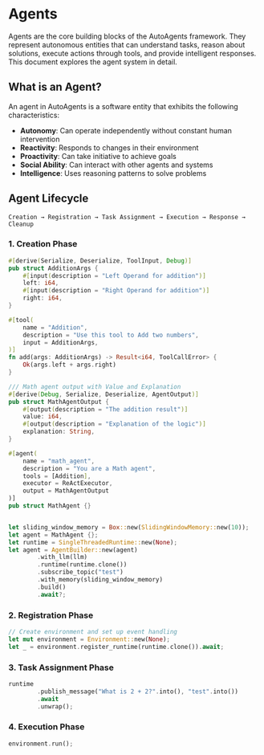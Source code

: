 # Agents

Agents are the core building blocks of the AutoAgents framework. They represent autonomous entities that can understand tasks, reason about solutions, execute actions through tools, and provide intelligent responses. This document explores the agent system in detail.

## What is an Agent?

An agent in AutoAgents is a software entity that exhibits the following characteristics:

- **Autonomy**: Can operate independently without constant human intervention
- **Reactivity**: Responds to changes in their environment
- **Proactivity**: Can take initiative to achieve goals
- **Social Ability**: Can interact with other agents and systems
- **Intelligence**: Uses reasoning patterns to solve problems

## Agent Lifecycle

```
Creation → Registration → Task Assignment → Execution → Response → Cleanup
```

### 1. Creation Phase
```rust
#[derive(Serialize, Deserialize, ToolInput, Debug)]
pub struct AdditionArgs {
    #[input(description = "Left Operand for addition")]
    left: i64,
    #[input(description = "Right Operand for addition")]
    right: i64,
}

#[tool(
    name = "Addition",
    description = "Use this tool to Add two numbers",
    input = AdditionArgs,
)]
fn add(args: AdditionArgs) -> Result<i64, ToolCallError> {
    Ok(args.left + args.right)
}

/// Math agent output with Value and Explanation
#[derive(Debug, Serialize, Deserialize, AgentOutput)]
pub struct MathAgentOutput {
    #[output(description = "The addition result")]
    value: i64,
    #[output(description = "Explanation of the logic")]
    explanation: String,
}

#[agent(
    name = "math_agent",
    description = "You are a Math agent",
    tools = [Addition],
    executor = ReActExecutor,
    output = MathAgentOutput
)]
pub struct MathAgent {}


let sliding_window_memory = Box::new(SlidingWindowMemory::new(10));
let agent = MathAgent {};
let runtime = SingleThreadedRuntime::new(None);
let agent = AgentBuilder::new(agent)
        .with_llm(llm)
        .runtime(runtime.clone())
        .subscribe_topic("test")
        .with_memory(sliding_window_memory)
        .build()
        .await?;
```

### 2. Registration Phase
```rust
// Create environment and set up event handling
let mut environment = Environment::new(None);
let _ = environment.register_runtime(runtime.clone()).await;
```

### 3. Task Assignment Phase
```rust
runtime
        .publish_message("What is 2 + 2?".into(), "test".into())
        .await
        .unwrap();
```

### 4. Execution Phase
```rust
environment.run();
```
